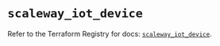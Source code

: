 # `scaleway_iot_device`

Refer to the Terraform Registry for docs: [`scaleway_iot_device`](https://registry.terraform.io/providers/scaleway/scaleway/2.59.0/docs/resources/iot_device).
